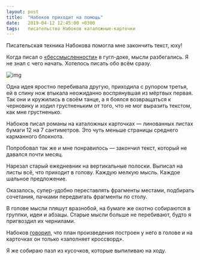 ```yaml
---
layout: post
title:  "Набоков приходит на помощь"
date:   2019-04-12 12:45:00 +0300
tags:   писательство Набоков каталожные-карточки
---
```


Писательская техника Набокова помогла мне закончить текст, юху! 

Когда писал о [«бессмысленности»]({{site.url}}/void-of-meaning) в гугл-доке, мысли разбегались. Я не знал с чего начать. Хотелось писать обо всём сразу. 

![img](https://pp.userapi.com/c848636/v848636008/1728d9/CGF_U4J5MSs.jpg)

Одна идея яростно перебивала другую, приходила с рупором третья, ей в спину нож втыкала неожиданно воспрянувшая из мёртвых первая. Так они и кружились в своём танце, а я боялся возвращаться к черновику и ходил грустненьким от того, что не мог выразить текстом, как мне грустненько. 

Набоков писал романы на каталожных карточках — линованных листах бумаги 12 на 7 сантиметров. Это чуть меньше страницы среднего карманного блокнота. 

Попробовал так же и мне понравилось — закончил текст, который не давался почти месяц. 

Нарезал старый ежедневник на вертикальные полоски. Выписал на листы всё, что приходит в голову. Каждую мелкую мысль. Каждое шальное предложение. 

Оказалось, супер-удобно переставлять фрагменты местами, подбирать сочетания, пачками передвигать фрагменты по столу. 

В голове мысли пляшут вразнобой, на бумаге же охотно собираются в группки, идеи и абзацы. Старые мысли больше не перебивают, будто я пригвоздил их чернилами. 

Набоков [говорил](http://www.openculture.com/2014/02/the-notecards-on-which-vladimir-nabokov-wrote-lolita.html), что план произведения построен у него в голове и на карточках он только «заполняет кроссворд». 

Я же собираю пазл из кусочков, которые выпиливаю на ходу. 